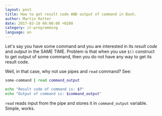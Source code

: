 ```yaml
---
layout: post
title: How to get result code AND output of command in Bash.
author: Martin Rotter
date: 2017-03-10 08:00:00 +0200
category: it-programming
language: en
---
```


Let's say you have some command and you are interested in its *result code* and *output* in the SAME TIME. Problem is that when you use `$()` construct to get output of some command, then you do not have any way to get its result code.

Well, in that case, why not use pipes and `read` command? See:

```bash
some-command | read command_output

echo "Result code of command is: $?"
echo "Output of command is: $command_output"
```

`read` reads input from the pipe and stores it in `command_output` variable. Simple, works.
